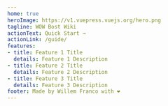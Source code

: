 ```yaml
---
home: true
heroImage: https://v1.vuepress.vuejs.org/hero.png
tagline: WOW Bost Wiki
actionText: Quick Start →
actionLink: /guide/
features:
- title: Feature 1 Title
  details: Feature 1 Description
- title: Feature 2 Title
  details: Feature 2 Description
- title: Feature 3 Title
  details: Feature 3 Description
footer: Made by Willem Franco with ❤️
---
```

